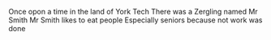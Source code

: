 Once opon a time in the land of York Tech
There was a Zergling named Mr Smith
Mr Smith likes to eat people
Especially seniors because not work was done